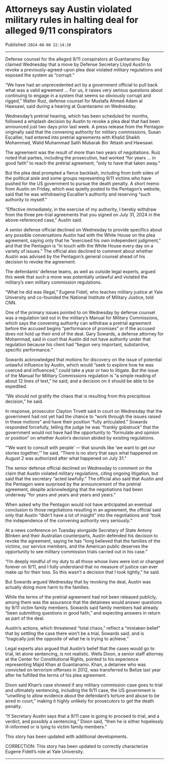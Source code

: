 # Attorneys say Austin violated military rules in halting deal for alleged 9/11 conspirators

Published :`2024-08-08 22:14:20`

---

Defense counsel for the alleged 9/11 conspirators at Guantanamo Bay claimed Wednesday that a move by Defense Secretary Lloyd Austin to revoke a previously-agreed-upon plea deal violated military regulations and exposed the system as “corrupt.”

“We have had an unprecedented act by a government official to pull back what was a valid agreement … For us, it raises very serious questions about continuing to engage in a system that seems so obviously corrupt and rigged,” Walter Ruiz, defense counsel for Mustafa Ahmed Adam al Hawsawi, said during a hearing at Guantanamo on Wednesday.

Wednesday’s pretrial hearing, which has been scheduled for months, followed a whiplash decision by Austin to revoke a plea deal that had been announced just two days prior last week. A press release from the Pentagon originally said that the convening authority for military commissions, Susan Escallier, had entered into pretrial agreements with Khalid Shaikh Mohammad, Walid Muhammad Salih Mubarak Bin ‘Attash and Hawsawi.

The agreement was the result of more than two years of negotiations. Ruiz noted that parties, including the prosecution, had worked “for years … in good faith” to reach the pretrial agreement, “only to have that taken away.”

But the plea deal prompted a fierce backlash, including from both sides of the political aisle and some groups representing 9/11 victims who have pushed for the US government to pursue the death penalty. A short memo from Austin on Friday, which was quietly posted to the Pentagon’s website, said that he was withdrawing Escallier’s authority and reserving “such authority to myself.”

“Effective immediately, in the exercise of my authority, I hereby withdraw from the three pre-trial agreements that you signed on July 31, 2024 in the above-referenced case,” Austin said.

A senior defense official declined on Wednesday to provide specifics about any possible conversations Austin had with the White House on the plea agreement, saying only that he “exercised his own independent judgment,” and that the Pentagon is “in touch with the White House every day on a variety of issues.” The official also declined to comment about whether Austin was advised by the Pentagon’s general counsel ahead of his decision to revoke the agreement.

The defendants’ defense teams, as well as outside legal experts, argued this week that such a move was potentially unlawful and violated the military’s own military commission regulations.

“What he did was illegal,” Eugene Fidell, who teaches military justice at Yale University and co-founded the National Institute of Military Justice, told CNN.

One of the primary issues pointed to on Wednesday by defense counsel was a regulation laid out in the military’s Manual for Military Commissions, which says the convening authority can withdraw a pretrial agreement before the accused begins “performance of promises” or if the accused does not hold up their end of the deal. Gary Sowards, a defense attorney for Mohammad, said in court that Austin did not have authority under that regulation because his client had “begun very important, substantive, specific performance.”

Sowards acknowledged that motions for discovery on the issue of potential unlawful influence by Austin, which would “seek to explore how he was coerced and influenced,” could take a year or two to litigate. But the issue of the Manual for Military Commissions regulation is “a simple reading of about 12 lines of text,” he said, and a decision on it should be able to be expedited.

“We should not gratify the chaos that is resulting from this precipitous decision,” he said.

In response, prosecutor Clayton Trivett said in court on Wednesday that the government had not yet had the chance to “work through the issues raised in these motions” and have their position “fully articulated.” Sowards responded forcefully, telling the judge he was “frankly gobstruck” that the government would not have had the opportunity to “formulate and opinion or position” on whether Austin’s decision abided by existing regulations.

“’We want to consult with people’ — that sounds like ‘we want to get our stories together,’” he said. “There is no story that says what happened on August 2 was authorized after what happened on July 31.”

The senior defense official declined on Wednesday to comment on the claim that Austin violated military regulations, citing ongoing litigation, but said that the secretary “acted lawfully.” The official also said that Austin and the Pentagon were surprised by the announcement of the pretrial agreement, despite acknowledging that the negotiations had been underway “for years and years and years and years.”

When asked why the Pentagon would not have anticipated an eventual conclusion to those negotiations resulting in an agreement, the official said only that Austin “didn’t have a lot of insight” into the negotiations and “took the independence of the convening authority very seriously.“

At a news conference on Tuesday alongside Secretary of State Antony Blinken and their Australian counterparts, Austin defended his decision to revoke the agreement, saying he has “long believed that the families of the victims, our service members, and the American public deserves the opportunity to see military commission trials carried out in his case.”

“I’m deeply mindful of my duty to all those whose lives were lost or changed forever on 9/11, and I fully understand that no measure of justice can ever make up for their loss. So this wasn’t a decision that I took lightly,” he said.

But Sowards argued Wednesday that by revoking the deal, Austin was actually doing more harm to the families.

While the terms of the pretrial agreement had not been released publicly, among them was the assurance that the detainees would answer questions by 9/11 victim family members. Sowards said family members had already “been submitting questions in good faith,” and expecting answers in return as part of the deal.

Austin’s actions, which threatened “total chaos,” reflect a “mistaken belief” that by settling the case there won’t be a trial, Sowards said, and is “tragically just the opposite of what he is trying to achieve.”

Legal experts also argued that Austin’s belief that the cases would go to trial, let alone sentencing, is not realistic. Wells Dixon, a senior staff attorney at the Center for Constitutional Rights, pointed to his experience representing Majid Khan at Guantanamo. Khan, a detainee who was convicted on terrorism offenses in 2012, was transferred to Belize last year after he fulfilled the terms of his plea agreement.

Dixon said Khan’s case showed if any military commission case goes to trial and ultimately sentencing, including the 9/11 case, the US government is “unwilling to allow evidence about the defendant’s torture and abuse to be aired in court,” making it highly unlikely for prosecutors to get the death penalty.

“If Secretary Austin says that a 9/11 case is going to proceed to trial, and a verdict, and possibly a sentencing,” Dixon said, “then he is either hopelessly ill-informed or is lying to victim family members.”

This story has been updated with additional developments.

CORRECTION: This story has been updated to correctly characterize Eugene Fidell’s role at Yale University.

---

